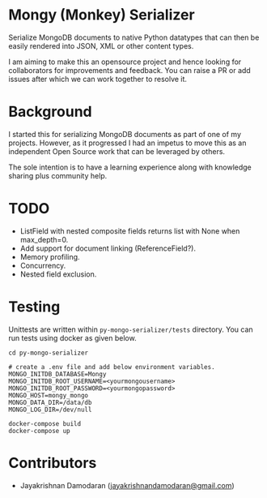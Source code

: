 # Mongy (Monkey) Serializer
Serialize MongoDB documents to native Python datatypes that can then be easily rendered into JSON, XML or other content types.

I am aiming to make this an opensource project and hence looking for collaborators for improvements and feedback. You can raise a PR or add issues after which  we can work together to resolve it.

# Background
I started this for serializing MongoDB documents as part of one of my projects. However, as it progressed I had an impetus to move this as an independent Open Source work that can be leveraged by others.

The sole intention is to have a learning experience along with knowledge sharing plus community help.

# TODO
* ListField with nested composite fields returns list with None when max_depth=0.
* Add support for document linking (ReferenceField?).
* Memory profiling.
* Concurrency.
* Nested field exclusion.

# Testing
Unittests are written within `py-mongo-serializer/tests` directory. You can run tests using docker as given below.

```
cd py-mongo-serializer

# create a .env file and add below environment variables.
MONGO_INITDB_DATABASE=Mongy
MONGO_INITDB_ROOT_USERNAME=<yourmongousername>
MONGO_INITDB_ROOT_PASSWORD=<yourmongopassword>
MONGO_HOST=mongy_mongo
MONGO_DATA_DIR=/data/db
MONGO_LOG_DIR=/dev/null

docker-compose build
docker-compose up
```

# Contributors
* Jayakrishnan Damodaran (jayakrishnandamodaran@gmail.com)
